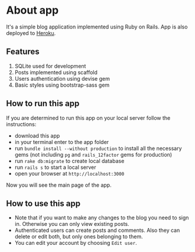 # About app

It's a simple blog application implemented using Ruby on Rails. App is also deployed to [Heroku](https://gentle-depths-60912.herokuapp.com/).

## Features
1. SQLite used for development
1. Posts implemented using scaffold
3. Users authentication using devise gem
4. Basic styles using bootstrap-sass gem

## How to run this app
If you are determined to run this app on your local server follow the instructions:
- download this app
-	in your terminal enter to the app folder
-	run `bundle install --without production` to install all the necessary gems (not including `pg` and `rails_12factor` gems for production)
-	run `rake db:migrate` to create local database
-	run `rails s` to start a local server
-	open your browser at `http://localhost:3000`

Now you will see the main page of the app.

## How to use this app
- Note that if you want to make any changes to the blog you need to sign in. Otherwise you can only view existing posts.
- Authenticated users can create posts and comments. Also they can delete or edit both, but only ones belonging to them.
- You can edit your account by choosing `Edit user`.
